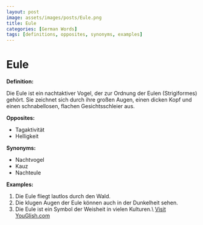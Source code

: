 ```yaml
---
layout: post
image: assets/images/posts/Eule.png
title: Eule
categories: [German Words]
tags: [definitions, opposites, synonyms, examples]
---
```


# Eule

**Definition:**

Die Eule ist ein nachtaktiver Vogel, der zur Ordnung der Eulen (Strigiformes) gehört. Sie zeichnet sich durch ihre großen Augen, einen dicken Kopf und einen schnabellosen, flachen Gesichtsschleier aus. 

**Opposites:**

- Tagaktivität
- Helligkeit

**Synonyms:**

- Nachtvogel
- Kauz
- Nachteule

**Examples:**

1. Die Eule fliegt lautlos durch den Wald.
2. Die klugen Augen der Eule können auch in der Dunkelheit sehen.
3. Die Eule ist ein Symbol der Weisheit in vielen Kulturen.\ <a id="yg-widget-0" class="youglish-widget" data-query="Eule" data-lang="german" data-components="8412" data-auto-start="0" data-bkg-color="theme_light" data-title="How%20to%20pronounce%20Eule%20in%20German"  rel="nofollow" href="https://youglish.com">Visit YouGlish.com</a><script async src="https://youglish.com/public/emb/widget.js" charset="utf-8"></script>
